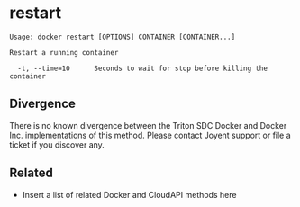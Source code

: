 # restart

    Usage: docker restart [OPTIONS] CONTAINER [CONTAINER...]

    Restart a running container

      -t, --time=10      Seconds to wait for stop before killing the container

## Divergence

There is no known divergence between the Triton SDC Docker and Docker Inc. implementations of this method. Please contact Joyent support or file a ticket if you discover any.

## Related

- Insert a list of related Docker and CloudAPI methods here